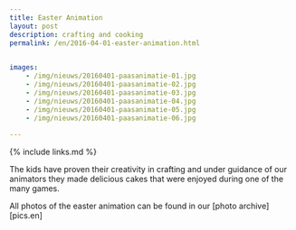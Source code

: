 ```yaml
---
title: Easter Animation
layout: post
description: crafting and cooking
permalink: /en/2016-04-01-easter-animation.html

    
images: 
    - /img/nieuws/20160401-paasanimatie-01.jpg
    - /img/nieuws/20160401-paasanimatie-02.jpg
    - /img/nieuws/20160401-paasanimatie-03.jpg
    - /img/nieuws/20160401-paasanimatie-04.jpg
    - /img/nieuws/20160401-paasanimatie-05.jpg
    - /img/nieuws/20160401-paasanimatie-06.jpg
    
---
```


{% include links.md %}

The kids have proven their creativity in crafting and under guidance of our animators they made delicious cakes that were enjoyed during one of the many games. 

All photos of the easter animation can be found in our [photo archive][pics.en] 



